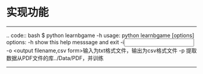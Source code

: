 # 实现功能

            
            
            
-----------------------------

.. code:: bash
            $ python learnbgame -h
            usage: python learnbgame [options] 
                        options:
                        -h show this help messsage and exit
                        -i<input text files> -o <output filename,csv form>输入为txt格式文件，输出为csv格式文件
                        -p 提取数据从PDF文件的库../Data/PDF，并训练 
                        

---------------------------
